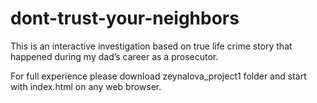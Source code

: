 # dont-trust-your-neighbors

This is an interactive investigation based on true life crime story that happened during my dad’s career as a prosecutor.

For full experience please download zeynalova_project1 folder and start with index.html on any web browser.
